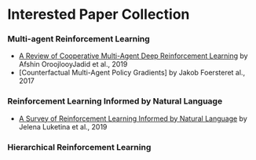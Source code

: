 # Interested Paper Collection

### Multi-agent Reinforcement Learning
* [A Review of Cooperative Multi-Agent Deep Reinforcement Learning](https://arxiv.org/abs/1908.03963) by Afshin OroojlooyJadid et al., 2019
* [Counterfactual Multi-Agent Policy Gradients] by Jakob Foersteret al., 2017

### Reinforcement Learning Informed by Natural Language
* [A Survey of Reinforcement Learning Informed by Natural Language](https://arxiv.org/abs/1906.03926) by Jelena Luketina et al., 2019

### Hierarchical Reinforcement Learning


